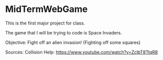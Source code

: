 # MidTermWebGame

This is the first major project for class.

The game that I will be trying to code is Space Invaders.


Objective: Fight off an alien invasion! (Fighting off some squares)

Sources:
Collision Help: https://www.youtube.com/watch?v=ZclbT8TtqR8
